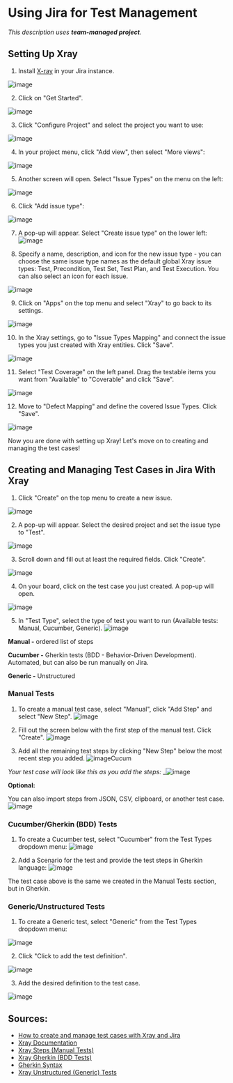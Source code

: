 # Using Jira for Test Management

_This description uses **team-managed project**._

## Setting Up Xray

1. Install [X-ray](https://marketplace.atlassian.com/apps/1211769/xray-test-management-for-jira?tab=overview&hosting=cloud) in your Jira instance.

![image](https://github.com/amandaestevez/softwareqa/assets/123298275/6a1315c1-3c5d-4cd2-bd81-1dcc931a20d2)

2. Click on "Get Started".

![image](https://github.com/amandaestevez/softwareqa/assets/123298275/cb09e8c5-f694-4b82-97c6-ba43e343a508)

3. Click "Configure Project" and select the project you want to use:
   
![image](https://github.com/amandaestevez/softwareqa/assets/123298275/4349f9d2-6b74-43f5-8ba8-32d9ed0a58d6)

4. In your project menu, click "Add view", then select "More views":
   
![image](https://github.com/amandaestevez/softwareqa/assets/123298275/503fff67-a3a4-4a24-aa0d-3e8d75e842bc)

5. Another screen will open. Select "Issue Types" on the menu on the left:
    
![image](https://github.com/amandaestevez/softwareqa/assets/123298275/ea9e0dda-eb27-40a5-bb89-7a47ec49a78a)

6. Click "Add issue type":
    
![image](https://github.com/amandaestevez/softwareqa/assets/123298275/d4e7aae8-df25-4305-87cb-86a2b43ec52c)

7. A pop-up will appear. Select "Create issue type" on the lower left:
![image](https://github.com/amandaestevez/softwareqa/assets/123298275/3af2f445-09e5-4d43-bfd6-9acf3cad7abe)

8. Specify a name, description, and icon for the new issue type - you can choose the same issue type names as the default global Xray issue types: Test, Precondition, Test Set, Test Plan, and Test Execution. You can also select an icon for each issue.

![image](https://github.com/amandaestevez/softwareqa/assets/123298275/498d7a13-f3e7-4b86-b8fe-8093aacaf86f)

9. Click on "Apps" on the top menu and select "Xray" to go back to its settings.

![image](https://github.com/amandaestevez/softwareqa/assets/123298275/7a415128-530e-4b03-9a6b-5d0d0f519cf2)

10. In the Xray settings, go to "Issue Types Mapping" and connect the issue types you just created with Xray entities. Click "Save".

![image](https://github.com/amandaestevez/softwareqa/assets/123298275/55dd9d3f-5f22-429a-8515-c1cd14c2ab95)

11. Select "Test Coverage" on the left panel. Drag the testable items you want from "Available" to "Coverable" and click "Save".

![image](https://github.com/amandaestevez/softwareqa/assets/123298275/5ed1a859-fa90-43bb-b553-8deff07373db)

12. Move to "Defect Mapping" and define the covered Issue Types. Click "Save".

![image](https://github.com/amandaestevez/softwareqa/assets/123298275/12bfe3da-4f48-4d8b-8134-7b0ea8176644)

Now you are done with setting up Xray! Let's move on to creating and managing the test cases!

## Creating and Managing Test Cases in Jira With Xray

1. Click "Create" on the top menu to create a new issue.

![image](https://github.com/amandaestevez/softwareqa/assets/123298275/515e20a5-924e-421a-8e6d-6db14ecbb14c)

2. A pop-up will appear. Select the desired project and set the issue type to "Test".

![image](https://github.com/amandaestevez/softwareqa/assets/123298275/6ced77e5-52c0-4345-8ae2-05e4ad1a31af)

3. Scroll down and fill out at least the required fields. Click "Create".
   
![image](https://github.com/amandaestevez/softwareqa/assets/123298275/dd05ec84-f945-4ac1-b0ed-4661835cc92c)

4. On your board, click on the test case you just created. A pop-up will open.

![image](https://github.com/amandaestevez/softwareqa/assets/123298275/755cee2e-6710-42c4-9d24-8d8380b4e5fa)

5. In "Test Type", select the type of test you want to run (Available tests: Manual, Cucumber, Generic).
![image](https://github.com/amandaestevez/softwareqa/assets/123298275/0991d720-e5af-4e7f-b837-68c044ff5a23)

**Manual -** ordered list of steps

**Cucumber -** Gherkin tests (BDD - Behavior-Driven Development). Automated, but can also be run manually on Jira.

**Generic -** Unstructured

### Manual Tests

1. To create a manual test case, select "Manual", click "Add Step" and select "New Step".
![image](https://github.com/amandaestevez/softwareqa/assets/123298275/98a22286-496d-4098-ab9f-775342c1b5d9)

2. Fill out the screen below with the first step of the manual test. Click "Create".
![image](https://github.com/amandaestevez/softwareqa/assets/123298275/09868b3b-42f7-4d9f-bc05-92fd112b87fe)

3. Add all the remaining test steps by clicking "New Step" below the most recent step you added.
![image](https://github.com/amandaestevez/softwareqa/assets/123298275/3dc2fdba-5fd9-4a9f-824e-c9c798abd857)Cucum

_Your test case will look like this as you add the steps:_
_![image](https://github.com/amandaestevez/softwareqa/assets/123298275/e3bfbfc5-0308-45b5-9e22-577586042253)

**Optional:**

You can also import steps from JSON, CSV, clipboard, or another test case.
![image](https://github.com/amandaestevez/softwareqa/assets/123298275/e02bd580-7f7f-4d4d-9197-4a833c95e3b5)

### Cucumber/Gherkin (BDD) Tests

1. To create a Cucumber test, select "Cucumber" from the Test Types dropdown menu:
![image](https://github.com/amandaestevez/softwareqa/assets/123298275/dd5e4795-dab9-4417-823c-e1ab90f9f11f)

2. Add a Scenario for the test and provide the test steps in Gherkin language:
![image](https://github.com/amandaestevez/softwareqa/assets/123298275/582f1d86-b7d1-4481-9903-2fcb79b52461)

The test case above is the same we created in the Manual Tests section, but in Gherkin.

### Generic/Unstructured Tests

1. To create a Generic test, select "Generic" from the Test Types dropdown menu:

![image](https://github.com/amandaestevez/softwareqa/assets/123298275/fd745f3c-57bd-47a5-b6c0-ee3cf5a06be6)

2. Click "Click to add the test definition".

![image](https://github.com/amandaestevez/softwareqa/assets/123298275/84f688fd-5fdb-47f3-9bb0-b876b94e1456)


3.  Add the desired definition to the test case.

![image](https://github.com/amandaestevez/softwareqa/assets/123298275/59f2c908-b88f-4ed0-9b47-28de68f4f180)

## Sources:
- [How to create and manage test cases with Xray and Jira](https://www.atlassian.com/devops/testing-tutorials/jira-xray-integration-manage-test-cases)
- [Xray Documentation](https://docs.getxray.app/display/XRAY/Test)
- [Xray Steps (Manual Tests)](https://docs.getxray.app/pages/viewpage.action?pageId=62267955#Steps(ManualTests)-DefiningTestSteps)
- [Xray Gherkin (BDD Tests)](https://docs.getxray.app/pages/viewpage.action?pageId=62268093)
- [Gherkin Syntax](https://cucumber.io/docs/gherkin/)
- [Xray Unstructured (Generic) Tests](https://docs.getxray.app/pages/viewpage.action?pageId=62268044)
